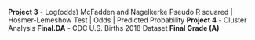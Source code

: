 **Project 3** - Log(odds) McFadden and Nagelkerke Pseudo R squared | Hosmer-Lemeshow Test | Odds | Predicted Probability 
**Project 4** - Cluster Analysis 
**Final.DA** - CDC U.S. Births 2018 Dataset 
**Final Grade (A)**
